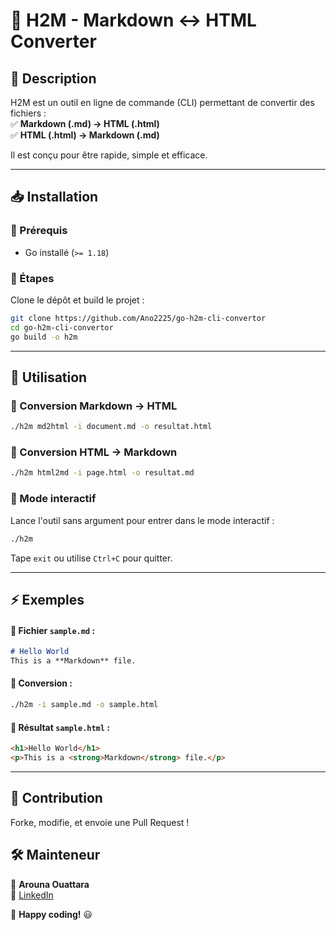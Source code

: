 # 🚀 H2M - Markdown ↔ HTML Converter  

## 📌 Description  
H2M est un outil en ligne de commande (CLI) permettant de convertir des fichiers :  
✅ **Markdown (.md) → HTML (.html)**  
✅ **HTML (.html) → Markdown (.md)**  

Il est conçu pour être rapide, simple et efficace.  

---

## 📥 Installation  
### 🔧 Prérequis  
- Go installé (`>= 1.18`)  

### 📌 Étapes  
Clone le dépôt et build le projet :  
```sh
git clone https://github.com/Ano2225/go-h2m-cli-convertor
cd go-h2m-cli-convertor
go build -o h2m
```
---

## 🚀 Utilisation  

### 🔹 Conversion Markdown → HTML  
```sh
./h2m md2html -i document.md -o resultat.html
```

### 🔹 Conversion HTML → Markdown  
```sh
./h2m html2md -i page.html -o resultat.md
```

### 🔹 Mode interactif  
Lance l'outil sans argument pour entrer dans le mode interactif :  
```sh
./h2m
```
Tape `exit` ou utilise `Ctrl+C` pour quitter.  

---

## ⚡ Exemples  
#### 📄 Fichier `sample.md` :  
```md
# Hello World
This is a **Markdown** file.
```
#### 🔄 Conversion :  
```sh
./h2m -i sample.md -o sample.html
```
#### 📄 Résultat `sample.html` :  
```html
<h1>Hello World</h1>
<p>This is a <strong>Markdown</strong> file.</p>
```
---

## 🤝 Contribution
Forke, modifie, et envoie une Pull Request !


## 🛠️ Mainteneur  
👤 **Arouna Ouattara**  
🔗 [LinkedIn](https://www.linkedin.com/in/arouna-ouattara/)  

🚀 **Happy coding!** 😃